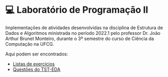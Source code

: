 # 💻 Laboratório de Programação II

Implementações de atividades desenvolvidas na disciplina de Estrutura de Dados e Algoritmos ministrada no período 2022.1 pelo professor Dr. João Arthur Brunet Monteiro, durante o 3º semestre do curso de Ciência da Computação na UFCG.

Aqui podem ser encontrados:
- [Listas de exercícios](/Listas%20de%20Exercícios/)
- [Questões do TST-EDA](/TST)